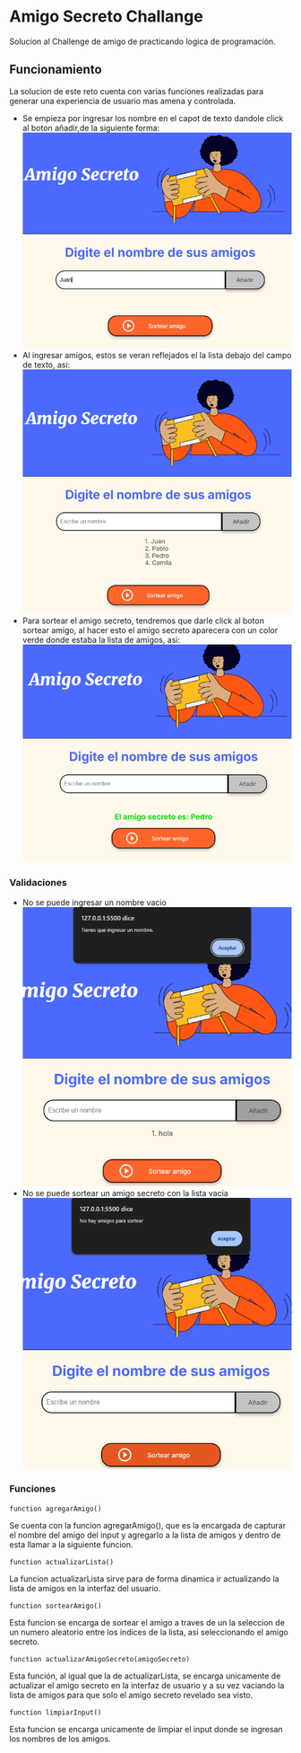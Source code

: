 # Amigo Secreto Challange
Solucion al Challenge de amigo de practicando logica de programación.

## Funcionamiento
La solucion de este reto cuenta con varias funciones realizadas para generar una experiencia de usuario mas amena y controlada.
* Se empieza por ingresar los nombre en el capot de texto dandole click al boton añadir,de la siguiente forma:
![alt text](image-4.png)
* Al ingresar amigos, estos se veran reflejados el la lista debajo del campo de texto, asi:
![alt text](image-3.png)
* Para sortear el amigo secreto, tendremos que darle click al boton sortear amigo, al hacer esto el amigo secreto aparecera con un color verde donde estaba la lista de amigos, asi:
![alt text](image-5.png)
### Validaciones
* No se puede ingresar un nombre vacio
![alt text](image-2.png)
* No se puede sortear un amigo secreto con la lista vacia
![alt text](image-1.png)
### Funciones
```
function agregarAmigo()
```
Se cuenta con la funcion agregarAmigo(), que es la encargada de capturar el nombre del amigo del input y agregarlo a la lista de amigos y dentro de esta llamar a la siguiente funcion.
```
function actualizarLista()
```
La funcion actualizarLista sirve para de forma dinamica ir actualizando la lista de amigos en la interfaz del usuario.
```
function sortearAmigo()
```
Esta funcion se encarga de sortear el amigo a traves de un la seleccion de un numero aleatorio entre los indices de la lista, asi seleccionando el amigo secreto.
```
function actualizarAmigoSecreto(amigoSecreto)
```
Esta función, al igual que la de actualizarLista, se encarga unicamente de actualizar el amigo secreto en la interfaz de usuario y a su vez vaciando la lista de amigos para que solo el amigo secreto revelado sea visto.
```
function limpiarInput()
```
Esta funcion se encarga unicamente de limpiar el input donde se ingresan los nombres de los amigos.
